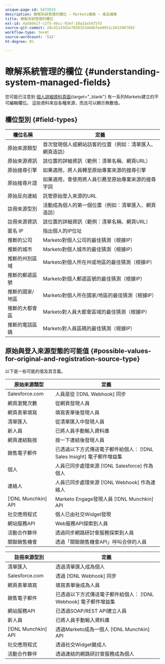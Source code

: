 ```yaml
---
unique-page-id: 5472615
description: 瞭解系統管理的欄位 — Marketo檔案 — 產品檔案
title: 瞭解系統管理的欄位
exl-id: 4a58d41f-c2f5-4bcc-93ef-10a31e5475fd
source-git-commit: 20c41143d1e7839352dddbfea0951c2633987692
workflow-type: tm+mt
source-wordcount: '512'
ht-degree: 8%

---
```


# 瞭解系統管理的欄位 {#understanding-system-managed-fields}

您可能已注意到 [個人詳細資料頁面](/help/marketo/product-docs/core-marketo-concepts/smart-lists-and-static-lists/managing-people-in-smart-lists/using-the-person-detail-page.md){target="_blank"} 有一系列Marketo建立的不可編輯欄位。 這些資料來自各種來源，而且可以顯示無數值。

## 欄位型別 {#field-types}

| **欄位名稱** | **定義** |
|---|---|
| 原始來源類型 | 首次發現個人或網站訪客的位置（例如：清單匯入、網頁造訪） |
| 原始來源資訊 | 該位置的詳細資訊（範例：清單名稱、網頁URL） |
| 原始搜尋引擎 | 如果適用，將人員轉至原始專案來源的搜尋引擎 |
| 原始搜尋片語 | 如果適用，會使用將人員引薦至原始專案來源的搜尋字詞 |
| 原始反向連結 | 託管原始登入來源的URL |
| 註冊來源型別 | 活動成為個人的第一個位置（例如：清單匯入、網頁造訪） |
| 註冊來源資訊 | 該位置的詳細資訊（範例：清單名稱、網頁URL） |
| 匿名 IP | 指出個人的IP位址 |
| 推斷的公司 | Marketo對個人公司的最佳猜測（根據IP） |
| 推斷的城市 | Marketo對個人城市的最佳猜測（根據IP） |
| 推斷的州別區域 | Marketo對個人所在州或地區的最佳猜測（根據IP） |
| 推斷的郵遞區號 | Marketo對個人郵遞區號的最佳猜測（根據IP） |
| 推斷的國家/地區 | Marketo對個人所在國家/地區的最佳猜測（根據IP） |
| 推斷的大都會區 | Marketo對人員大都會區域的最佳猜測（根據IP） |
| 推斷的電話區碼 | Marketo對人員區碼的最佳猜測（根據IP） |

## 原始與登入來源型態的可能值 {#possible-values-for-original-and-registration-source-type}

以下是一些可能的值及其含義。

| **原始來源類型** | **定義** |
|---|---|
| Salesforce.com | 人員是從 [!DNL Webhook] 同步 |
| 網頁瀏覽次數 | 從網頁發現人員 |
| 網頁表單填寫 | 填寫表單後發現人員 |
| 清單匯入 | 從清單匯入中發現人員 |
| 新人員 | 已將人員手動輸入資料庫 |
| 網頁連結點按 | 按一下連結後發現人員 |
| 銷售電子郵件 | 已透過以下方式傳送電子郵件給個人： [!DNL Sales Insight] 電子郵件增益集 |
| 個人 | 人員已同步處理來源 [!DNL Salesforce] 作為個人 |
| 連絡人 | 人員已同步處理來源 [!DNL Webhook] 作為連絡人 |
| [!DNL Munchkin] API | Marketo Engage發現人員 [!DNL Munchkin] API |
| 社交應用程式 | 個人已由社交Widget發現 |
| 網站服務API | Web服務API探索到人員 |
| 活動合作夥伴 | 透過同步網路研討會服務探索到人員 |
| 關聯銷售機會 | 透過「關聯銷售機會API」呼叫合併的人員 |

| **註冊來源型別** | **定義** |
|---|---|
| 清單匯入 | 透過清單匯入成為個人 |
| Salesforce.com | 透過 [!DNL Webhook] 同步 |
| 網頁表單填寫 | 填寫表單後成為人員 |
| 銷售電子郵件 | 已透過以下方式傳送電子郵件給個人： [!DNL Webhook] 電子郵件增益集 |
| 網站服務API | 已透過SOAP/REST API建立人員 |
| 新人員 | 已將人員手動輸入資料庫 |
| [!DNL Munchkin] API | 透過Marketo成為一個人 [!DNL Munchkin] API |
| 社交應用程式 | 透過社交Widget變成人 |
| 活動合作夥伴 | 透過連結的網路研討會服務成為個人 |
